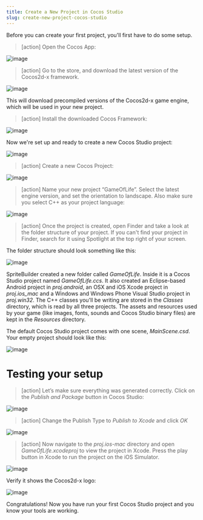 ```yaml
---
title: Create a New Project in Cocos Studio
slug: create-new-project-cocos-studio
---       
```


Before you can create your first project, you'll first have to do some setup.  
> [action]
Open the Cocos App:

![image](cocosapp.png)

> [action]
Go to the store, and download the latest version of the Cocos2d-x framework.

![image](downloadCocosFramework.png)

This will download precompiled versions of the Cocos2d-x game engine, which will be used in your new project.

> [action]
Install the downloaded Cocos Framework:

![image](installFramework.png)

Now we're set up and ready to create a new Cocos Studio project:

![image](newProject.png)

> [action]
Create a new Cocos Project:

![image](newProjectType.png)

> [action]
Name your new project “GameOfLife”. Select the latest engine version, and set the orientation to landscape.  Also make sure you select C++ as your project language:

![image](newProjectSettings.png)

> [action]
Once the project is created, open
Finder and take a look at the folder structure of your project. If you
can't find your project in Finder, search for it using Spotlight at the
top right of your screen. 

The folder structure should look something
like this:

![image](directoryStructure.png)

SpriteBuilder created a new folder called *GameOfLife*. Inside it
is a Cocos Studio project named *GameOfLife.ccs*.  It also created an Eclipse-based Android project in *proj.android*, an OSX and iOS Xcode project in *proj.ios_mac* and a Windows and Windows Phone Visual Studio project in *proj.win32*. The C++ classes you'll be writing are stored in the *Classes* directory, which is read by all three projects.  The assets and resources used by your game (like images, fonts, sounds and Cocos Studio binary files) are kept in the *Resources* directory.

The default Cocos Studio project comes with one scene, *MainScene.csd*. Your empty project should look like this:

![image](blankProjectCocosStudio.png)

Testing your setup
==================
> [action]
Let’s make sure everything was generated correctly. Click on the *Publish and Package* button in Cocos Studio:

![image](publishAndPackage.png)

> [action]
Change the Publish Type to *Publish to Xcode* and click *OK*

![image](publishSettings.png)

> [action]
Now navigate to the *proj.ios-mac* directory and open *GameOfLife.xcodeproj* to view the project in Xcode. Press the play button in Xcode to run the project on the iOS Simulator.

![image](runButton.png)

Verify it shows the Cocos2d-x logo:

![image](firstRun.png)

Congratulations! Now you have run your first Cocos Studio project and
you know your tools are working.